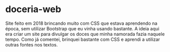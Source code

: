 # doceria-web

Site feito em 2018 brincando muito com CSS que estava aprendendo na época, sem utilizar Bootstrap que eu vinha usando bastante.
A ideia aqui era criar um site para divulgar os doces que minha namorada fazia naquele tempo.
Como já comentei, brinquei bastante com CSS e aprendi a utilizar outras fontes nos textos.
